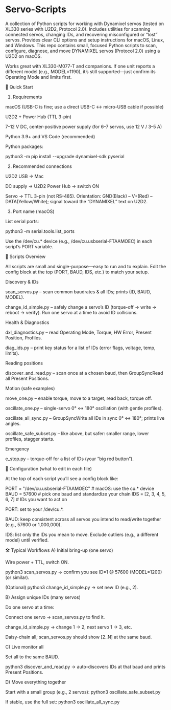 # Servo-Scripts
A collection of Python scripts for working with Dynamixel servos (tested on XL330 series with U2D2, Protocol 2.0). Includes utilities for scanning connected servos, changing IDs, and recovering misconfigured or “lost” servos. Provides clear CLI options and setup instructions for macOS, Linux, and Windows.
This repo contains small, focused Python scripts to scan, configure, diagnose, and move DYNAMIXEL servos (Protocol 2.0) using a U2D2 on macOS.

Works great with XL330-M077-T and companions. If one unit reports a different model (e.g., MODEL=1190), it’s still supported—just confirm its Operating Mode and limits first.

🚀 Quick Start
1) Requirements

macOS (USB-C is fine; use a direct USB-C ↔ micro-USB cable if possible)

U2D2 + Power Hub (TTL 3-pin)

7–12 V DC, center-positive power supply (for 6–7 servos, use 12 V / 3–5 A)

Python 3.9+ and VS Code (recommended)

Python packages:

python3 -m pip install --upgrade dynamixel-sdk pyserial

2) Recommended connections

U2D2 USB → Mac

DC supply → U2D2 Power Hub → switch ON

Servo → TTL 3-pin (not RS-485). Orientation: GND(Black) – V+(Red) – DATA(Yellow/White); signal toward the “DYNAMIXEL” text on U2D2.

3) Port name (macOS)

List serial ports:

python3 -m serial.tools.list_ports


Use the /dev/cu.* device (e.g., /dev/cu.usbserial-FTAAMOEC) in each script’s PORT variable.

📁 Scripts Overview

All scripts are small and single-purpose—easy to run and to explain.
Edit the config block at the top (PORT, BAUD, IDS, etc.) to match your setup.

Discovery & IDs

scan_servos.py – scan common baudrates & all IDs; prints (ID, BAUD, MODEL).

change_id_simple.py – safely change a servo’s ID (torque-off → write → reboot → verify).
Run one servo at a time to avoid ID collisions.

Health & Diagnostics

dxl_diagnostics.py – read Operating Mode, Torque, HW Error, Present Position, Profiles.

diag_ids.py – print key status for a list of IDs (error flags, voltage, temp, limits).

Reading positions

discover_and_read.py – scan once at a chosen baud, then GroupSyncRead all Present Positions.

Motion (safe examples)

move_one.py – enable torque, move to a target, read back, torque off.

oscillate_one.py – single-servo 0° ↔ 180° oscillation (with gentle profiles).

oscillate_all_sync.py – GroupSyncWrite all IDs in sync 0° ↔ 180°; prints live angles.

oscillate_safe_subset.py – like above, but safer: smaller range, lower profiles, stagger starts.

Emergency

e_stop.py – torque-off for a list of IDs (your “big red button”).

🧩 Configuration (what to edit in each file)

At the top of each script you’ll see a config block like:

PORT = "/dev/cu.usbserial-FTAAMOEC"  # macOS: use the cu.* device
BAUD = 57600                         # pick one baud and standardize your chain
IDS  = [2, 3, 4, 5, 6, 7]            # IDs you want to act on


PORT: set to your /dev/cu.*.

BAUD: keep consistent across all servos you intend to read/write together (e.g., 57600 or 1,000,000).

IDS: list only the IDs you mean to move. Exclude outliers (e.g., a different model) until verified.

🛠️ Typical Workflows
A) Initial bring-up (one servo)

Wire power + TTL, switch ON.

python3 scan_servos.py → confirm you see ID=1 @ 57600 (MODEL=1200) (or similar).

(Optional) python3 change_id_simple.py → set new ID (e.g., 2).

B) Assign unique IDs (many servos)

Do one servo at a time:

Connect one servo → scan_servos.py to find it.

change_id_simple.py → change 1 → 2, next servo 1 → 3, etc.

Daisy-chain all; scan_servos.py should show [2..N] at the same baud.

C) Live monitor all

Set all to the same BAUD.

python3 discover_and_read.py → auto-discovers IDs at that baud and prints Present Positions.

D) Move everything together

Start with a small group (e.g., 2 servos):
python3 oscillate_safe_subset.py

If stable, use the full set:
python3 oscillate_all_sync.py
